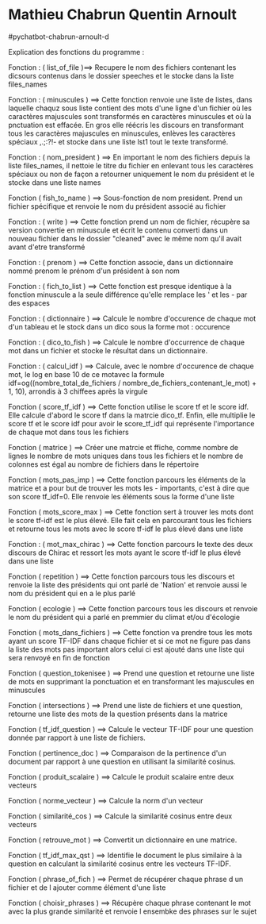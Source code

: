 # Mathieu Chabrun Quentin Arnoult
#pychatbot-chabrun-arnoult-d

Explication des fonctions du programme : 

Fonction : ( list_of_file )==> Recupere le nom des fichiers contenant les dicsours contenus dans le dossier speeches et le stocke dans la liste files_names

Fonction : ( minuscules ) ==> Cette fonction renvoie une liste de listes, dans laquelle chaquz sous liste contient des mots d'une ligne d'un fichier où les caractères majuscules sont transformés en caractères minuscules et où la pnctuation est effacée. En gros elle réécris les discours en transformant tous les caractères majuscules en minuscules, enlèves les caractères spéciaux ,.;:?!- et stocke dans une liste lst1 tout le texte transformé. 

Fonction : ( nom_president ) ==> En important le nom des fichiers depuis la liste files_names, il nettoie le titre du fichier en enlevant tous les caractères spéciaux ou non de façon a retourner uniquement le nom du président et le stocke dans une liste names

Fonction ( fish_to_name ) ==>  Sous-fonction de nom president. Prend un fichier spécifique et renvoie le nom du président associé au fichier 

Fonction : ( write ) ==> Cette fonction prend un nom de fichier, récupère sa version convertie en minuscule et écrit le contenu converti dans un nouveau fichier dans le dossier "cleaned" avec le même nom qu'il avait avant d'etre transformé

Fonction : ( prenom ) ==> Cette fonction associe, dans un dictionnaire nommé prenom le prénom d'un président à son nom

Fonction : ( fich_to_list ) ==> Cette fonction est presque identique à la fonction minuscule a la seule différence qu'elle remplace les ' et les - par des espaces 

Fonction : ( dictionnaire ) ==> Calcule le nombre d'occurence de chaque mot d'un tableau et le stock dans un dico sous la forme mot : occurence

Fonction : ( dico_to_fish ) ==> Calcule le nombre d'occurrence de chaque mot dans un fichier et stocke le résultat dans un dictionnaire.

Fonction : ( calcul_idf ) ==> Calcule, avec le nombre d'occurence de chaque mot, le log en base 10 de ce motavec la formule idf=og((nombre_total_de_fichiers / nombre_de_fichiers_contenant_le_mot) + 1, 10), arrondis à 3 chiffees après la virgule

Fonction ( score_tf_idf ) ==> Cette fonction utilise le score tf et le score idf. Elle calcule d'abord le score tf dans la matrcie dico_tf. Enfin, elle multiplie le score tf et le score idf pour avoir le score_tf_idf qui représente l'importance de chaque mot dans tous les fichiers  

Fonction ( matrice ) ==> Créer une matrcie et ffiche, comme nombre de lignes le nombre de mots uniques dans tous les fichiers et le nombre de colonnes est égal au nombre de fichiers dans le répertoire

Fonction ( mots_pas_imp ) ==> Cette fonction parcours les éléments de la matrice et a pour but de trouver les mots les - importants, c'est à dire que son score tf_idf=0. Elle renvoie les éléments sous la forme d'une liste 

Fonction ( mots_score_max ) ==> Cette fonction sert à trouver les mots dont le score tf-idf est le plus élevé. Elle fait cela en parcourant tous les fichiers et retourne tous les mots avec le score tf-idf le plus élevé dans une liste 

Fonction : ( mot_max_chirac ) ==> Cette fonction parcours le texte des deux discours de Chirac et ressort les mots ayant le score tf-idf le plus élevé dans une liste 

Fonction ( repetition ) ==> Cette fonction parcours tous les discours et renvoie la liste des présidents qui ont parlé de 'Nation' et renvoie aussi le nom du président qui en a le plus parlé 

Fonction ( ecologie ) ==> Cette fonction parcours tous les discours et renvoie le nom du président qui a parlé en premmier du climat et/ou d'écologie 

Fonction ( mots_dans_fichiers ) ==> Cette fonction va prendre tous les mots ayant un score TF-IDF dans chaque fichier et si ce mot ne figure pas dans la liste des mots pas important alors celui ci est ajouté dans une liste qui sera renvoyé en fin de fonction

Fonction ( question_tokenisee ) ==> Prend une question et retourne une liste de mots en supprimant la ponctuation et en transformant les majuscules en minuscules

Fonction ( intersections ) ==> Prend une liste de fichiers et une question, retourne une liste des mots de la question présents dans la matrice

Fonction ( tf_idf_question ) ==> Calcule le vecteur TF-IDF pour une question donnée par rapport à une liste de fichiers.

Fonction ( pertinence_doc ) ==> Comparaison de la pertinence d'un document par rapport à une question en utilisant la similarité cosinus.

Fonction ( produit_scalaire ) ==> Calcule le produit scalaire entre deux vecteurs

Fonction ( norme_vecteur ) ==> Calcule la norm d'un vecteur 

Fonction ( similarité_cos ) ==> Calcule la similarité cosinus entre deux vecteurs

Fonction ( retrouve_mot ) ==> Convertit un dictionnaire en une matrice.

Fonction ( tf_idf_max_qst ) ==> Identifie le document le plus similaire à la question en calculant la similarité cosinus entre les vecteurs TF-IDF.

Fonction ( phrase_of_fich ) ==> Permet de récupérer chaque phrase d un fichier et de l ajouter comme élément d'une liste

Fonction ( choisir_phrases ) ==> Récupère chaque phrase contenant le mot avec la plus grande similarité et renvoie l ensembke des phrases sur le sujet
